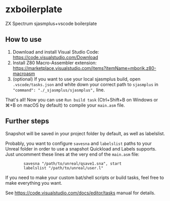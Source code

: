# zxboilerplate
ZX Spectrum sjasmplus+vscode boilerplate

## How to use
1. Download and install Visual Studio Code: https://code.visualstudio.com/Download
2. Install Z80 Macro-Assembler extension: https://marketplace.visualstudio.com/items?itemName=mborik.z80-macroasm
3. (optional) If you want to use your local sjasmplus build, open `.vscode/tasks.json` and white down your correct path to `sjasmplus` in `"command": "./_sjasmplus/sjasmplus",` line.

That's all! Now you can use `Run build task` (Ctrl+Shift+B on Windows or ⌘+B on macOS by default) to compile your `main.asm` file.

## Further steps

Snapshot will be saved in your project folder by default, as well as labelslist.

Probably, you want to configure `savesna` and `labelslist` paths to your Unreal folder in order to use a snapshot Quickload and Labels supports. Just uncomment these lines at the very end of the `main.asm` file:


```
		savesna "/path/to/unreal/qsave1.sna", start
		labelslist "/path/to/unreal/user.l"
```


If you need to make your custom bat/shell scripts or build tasks, feel free to make everything you want.

See https://code.visualstudio.com/docs/editor/tasks manual for details.
